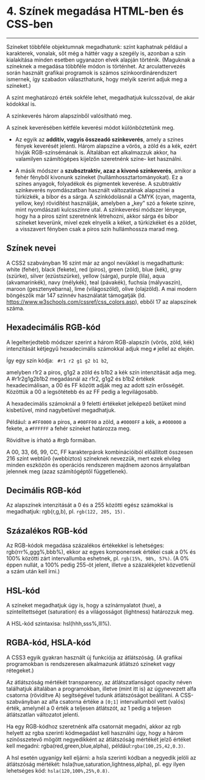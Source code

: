 # 4. Színek megadása HTML-ben és CSS-ben

---

Színeket többféle objektumnak megadhatunk: színt kaphatnak például a karakterek, vonalak, sőt
még a háttér vagy a szegély is, azonban a szín kialakítása minden esetben ugyanazon elvek alapján történik. (Maguknak a színeknek a megadása többféle módon is történhet. Az arculattervezés során használt grafikai programok is számos színkoordinárendszert ismernek, így szabadon választhatunk, hogy melyik szerint adjuk meg a színeket.)

A színt meghatározó érték sokféle lehet, megadhatjuk kulcsszóval, de akár kódokkal is.

A színkeverés három alapszínből valósítható meg.

A színek keverésében kétféle keverési módot különböztetünk meg.

- Az egyik az **additív, vagyis összeadó színkeverés**, amely a színes fények keverését
  jelenti. Három alapszíne a vörös, a zöld és a kék, ezért hívják RGB-színsémának is. Általában ezt alkalmazzuk akkor, ha valamilyen számítógépes kijelzőn szeretnénk színe-
  ket használni.

- A másik módszer a **szubsztraktív, azaz a kivonó színkeverés**, amikor a fehér fényből
  kivonunk színeket (hullámhossztartományokat). Ez a színes anyagok, folyadékok és
  pigmentek keverése. A szubtraktív színkeverés nyomdászatban használt változatának
  alapszínei a türkizkék, a bíbor és a sárga. A színkódolásnál a CMYK (cyan, magenta,
  yellow, key) rövidítést használják, amelyben a „key” szó a fekete színre, mint nyomdászati kulcsszínre utal. A színkeverési módszer lényege, hogy ha a piros színt szeretnénk létrehozni, akkor sárga és bíbor színeket keverünk, mivel ezek elnyelik a kéket, a türkizkéket és a zöldet, a visszavert fényben csak a piros szín hullámhossza marad meg.

## Színek nevei

A CSS2 szabványban 16 színt már az angol nevükkel is megadhattunk: white (fehér), black
(fekete), red (piros), green (zöld), blue (kék), gray (szürke), silver (ezüstszürke), yellow (sárga),
purple (lila), aqua (akvamarinkék), navy (mélykék), teal (pávakék), fuchsia (mályvaszín), maroon
(gesztenyebarna), lime (világoszöld), olive (olajzöld). A mai modern böngészők már 147
színnév használatát támogatják (ld. https://www.w3schools.com/cssref/css_colors.asp), ebből
17 az alapszínek száma.

## Hexadecimális RGB-kód

A legelterjedtebb módszer szerint a három RGB-alapszín (vörös, zöld, kék) intenzitását
kétjegyű hexadecimális számokkal adjuk meg `#` jellel az elején.

Így egy szín kódja: ` #r1 r2 g1 g2 b1 b2`,

amelyben r1r2 a piros, g1g2 a zöld és b1b2 a kék szín intenzitását adja meg. A #r1r2g1g2b1b2
megadásnál az r1r2, g1g2 és b1b2 értékek hexadecimálisan, a 00 és FF között adják meg az adott szín erősségét.
Közöttük a 00 a legsötétebb és az FF pedig a legvilágosabb.

A hexadecimális számoknál a 9 feletti értékeket jelképező betűket mind kisbetűvel, mind nagybetűvel megadhatjuk.

Például: a `#FF0000` a piros, a `#00FF00` a zöld, a `#0000FF` a kék, a `#000000` a fekete, a `#FFFFFF`
a fehér színeket határozza meg.

Rövidítve is írható a #rgb formában.

A 00, 33, 66, 99, CC, FF karakterpárok kombinációiból előállított összesen 216 színt
webtűrő (webbiztos) színeknek nevezzük, mert ezek elvileg minden eszközön és operációs
rendszeren majdnem azonos árnyalatban jelennek meg (azaz számítógéptől függetlenek).

## Decimális RGB-kód

Az alapszínek intenzitását a 0 és a 255 közötti egész számokkal is megadhatjuk:
rgb(r,g,b), pl. `rgb(122, 205, 15).`

## Százalékos RGB-kód

Az RGB-kódok megadása százalékos értékekkel is lehetséges: rgb(rrr%,ggg%,bbb%),
ekkor az egyes komponensek értékei csak a 0% és 100% közötti zárt intervallumba eshetnek,
pl. `rgb(15%, 98%, 57%)`. (A 0% éppen nullát, a 100% pedig 255-öt jelent, illetve a százalékjelet
közvetlenül a szám után kell írni.)

## HSL-kód

A színeket megadhatjuk úgy is, hogy a színárnyalatot (hue), a színtelítettséget (saturation)
és a világosságot (lightness) határozzuk meg.

A HSL-kód szintaxisa: hsl(hhh,sss%,lll%).

## RGBA-kód, HSLA-kód

A CSS3 egyik gyakran használt új funkciója az átlátszóság. (A grafikai programokban is
rendszeresen alkalmazunk átlátszó színeket vagy rétegeket.)

Az átlátszóság mértékét transparency, az átlátszatlanságot opacity néven találhatjuk általában
a programokban, illetve (mint itt is) az úgynevezett alfa csatorna (rövidítve A) segítségével
tudunk átlátszóságot beállítani. A CSS-szabványban az alfa csatorna értéke a `[0;1]` intervallumból vett (valós) érték, amelynél a 0 érték a teljesen átlátszót, az 1 pedig a teljesen átlátszatlan változatot jelenti.

Ha egy RGB-kódhoz szeretnénk alfa csatornát megadni, akkor az rgb helyett az rgba szerinti kódmegadást kell használni úgy, hogy a három színösszetevő mögött negyedikként
az átlátszóság mértékét jelző értéket kell megadni: rgba(red,green,blue,alpha), például:`rgba(100,25,42,0.3)`.

A hsl esetén ugyanígy kell eljárni: a hsla szerinti kódban a negyedik jelöli az átlátszóság mértékét: hsla(hue,saturation,lightness,alpha), pl. egy ilyen lehetséges kód: `hsla(120,100%,25%,0.8)`.
